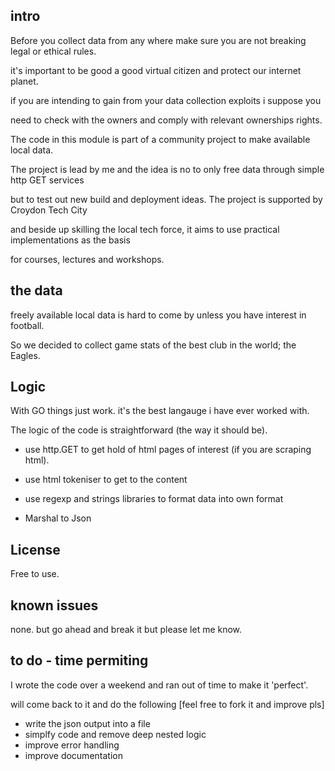 
## intro

Before you collect data from any where make sure you are not breaking legal or ethical rules.

it's important to be good a good  virtual  citizen and protect our internet planet.

if you are intending to gain from your data collection exploits i suppose  you

need to check with the owners and comply with relevant ownerships rights.

The code in this module  is part of a community project to make available local data.

The project is lead by me and the idea is no to only free data through simple http GET services

but to test out new build and deployment ideas. The project is supported by Croydon Tech City

and beside up skilling the local tech force, it aims to use practical implementations as the basis

for courses, lectures and workshops.


## the data


freely available local data is hard to come by unless you have interest in football.

So we decided to collect game stats of the best club in the world; the Eagles.



## Logic

With GO things just work. it's the best langauge i have ever worked with.

The logic of the code is straightforward     (the way it should be).

- use http.GET to get hold of html pages of interest (if you are scraping html).

- use html tokeniser to get to the content

- use regexp and strings libraries to format data into own format

 - Marshal to Json

 ## License

 Free to use.

 ## known issues

 none. but go  ahead and break it but please let me know.

 ## to do - time permiting

I wrote the code over a weekend and ran out of time to make it 'perfect'.

will come back to it and do the following [feel free to fork it and improve pls]

 - write the json output into a file
 - simplfy code and remove deep nested logic
 - improve error handling
 - improve documentation

